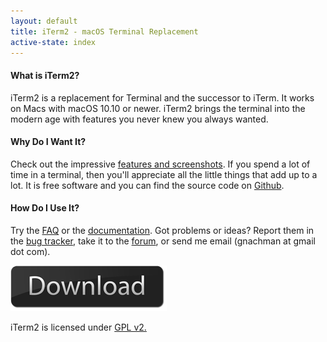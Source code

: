 ```yaml
---
layout: default
title: iTerm2 - macOS Terminal Replacement
active-state: index
---
```


#### What is iTerm2?
iTerm2 is a replacement for Terminal and the successor to iTerm. It works on Macs with macOS 10.10 or newer. iTerm2 brings the terminal into the modern age with features you never knew you always wanted.

#### Why Do I Want It?
Check out the impressive <a href="features.html">features and screenshots</a>. If you spend a lot of time in a terminal, then you'll appreciate all the little things that add up to a lot. It is free software and you can find the source code on <a href="https://github.com/gnachman/iTerm2">Github</a>.

#### How Do I Use It?
Try the <a href="faq.html">FAQ</a> or the <a href="documentation.html">documentation</a>. Got problems or ideas? Report them in the <a href="https://iterm2.com/bugs">bug tracker</a>, take it to the <a href="https://groups.google.com/group/iterm2-discuss">forum</a>, or send me email (gnachman at gmail dot com).

<div class="text-center">
        <a href="https://iterm2.com/downloads/stable/latest"><img src="img/download-button.png"></a>
</div>

iTerm2 is licensed under <a href="license.txt">GPL v2.</a>

